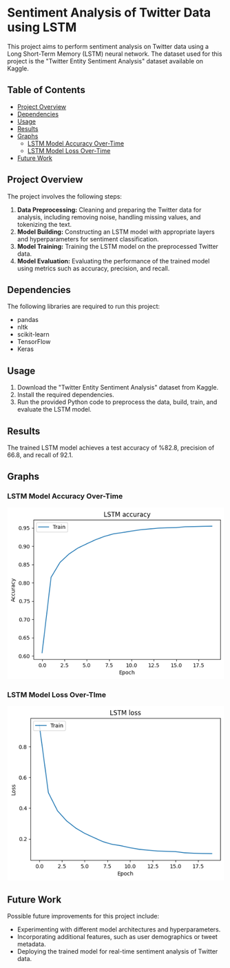 
# Sentiment Analysis of Twitter Data using LSTM

This project aims to perform sentiment analysis on Twitter data using a Long Short-Term Memory (LSTM) neural network. The dataset used for this project is the "Twitter Entity Sentiment Analysis" dataset available on Kaggle.

## Table of Contents
- [Project Overview](#project-overview)
- [Dependencies](#dependencies)
- [Usage](#usage)
- [Results](#results)
- [Graphs](#graphs)
    - [LSTM Model Accuracy Over-Time](#lstm-model-accuracy-over-time)
    - [LSTM Model Loss Over-Time](#lstm-model-loss-over-time)
- [Future Work](#future-work)

## Project Overview

The project involves the following steps:

1. **Data Preprocessing:** Cleaning and preparing the Twitter data for analysis, including removing noise, handling missing values, and tokenizing the text.
2. **Model Building:** Constructing an LSTM model with appropriate layers and hyperparameters for sentiment classification.
3. **Model Training:** Training the LSTM model on the preprocessed Twitter data.
4. **Model Evaluation:** Evaluating the performance of the trained model using metrics such as accuracy, precision, and recall.

## Dependencies

The following libraries are required to run this project:

- pandas
- nltk
- scikit-learn
- TensorFlow
- Keras

## Usage

1. Download the "Twitter Entity Sentiment Analysis" dataset from Kaggle.
2. Install the required dependencies.
3. Run the provided Python code to preprocess the data, build, train, and evaluate the LSTM model.

## Results

The trained LSTM model achieves a test accuracy of %82.8, precision of 66.8, and recall of 92.1.

## Graphs

### LSTM Model Accuracy Over-Time
![Image](Images/LSTM%20ACC.png)

### LSTM Model Loss Over-TIme
![Image](Images/LSTM%20LOSS.png)


## Future Work

Possible future improvements for this project include:

- Experimenting with different model architectures and hyperparameters.
- Incorporating additional features, such as user demographics or tweet metadata.
- Deploying the trained model for real-time sentiment analysis of Twitter data.